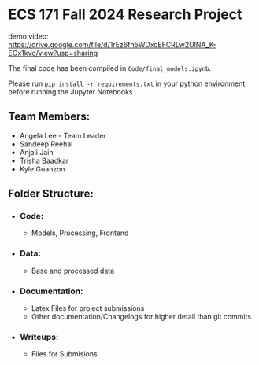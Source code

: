 # ECS 171 Fall 2024 Research Project
demo video: https://drive.google.com/file/d/1rEz6fn5WDxcEFCRLw2UlNA_K-EOx1kvo/view?usp=sharing 

The final code has been compiled in `Code/final_models.ipynb`. 

Please run `pip install -r requirements.txt` in your python environment before running the Jupyter Notebooks.

## Team Members:
- Angela Lee  - Team Leader
- Sandeep Reehal
- Anjali Jain
- Trisha Baadkar
- Kyle Guanzon

## Folder Structure:
- ### Code:
    - Models, Processing, Frontend
- ### Data:
    - Base and processed data
- ### Documentation:
    - Latex Files for project submissions
    - Other documentation/Changelogs for higher detail than git commits
- ### Writeups:
    - Files for Submisions 

